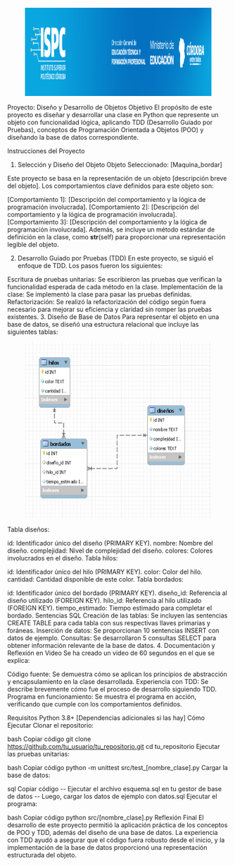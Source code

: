 <figure><img src="/ISPC_portada.png" alt="logo" style="height: 200px;"></figure>


Proyecto: Diseño y Desarrollo de Objetos
Objetivo
El propósito de este proyecto es diseñar y desarrollar una clase en Python que represente un objeto con funcionalidad lógica, aplicando TDD (Desarrollo Guiado por Pruebas), conceptos de Programación Orientada a Objetos (POO) y diseñando la base de datos correspondiente.

Instrucciones del Proyecto
1. Selección y Diseño del Objeto
Objeto Seleccionado: [Maquina_bordar]

Este proyecto se basa en la representación de un objeto [descripción breve del objeto]. Los comportamientos clave definidos para este objeto son:

[Comportamiento 1]: [Descripción del comportamiento y la lógica de programación involucrada].
[Comportamiento 2]: [Descripción del comportamiento y la lógica de programación involucrada].
[Comportamiento 3]: [Descripción del comportamiento y la lógica de programación involucrada].
Además, se incluye un método estándar de definición en la clase, como __str__(self) para proporcionar una representación legible del objeto.

2. Desarrollo Guiado por Pruebas (TDD)
En este proyecto, se siguió el enfoque de TDD. Los pasos fueron los siguientes:

Escritura de pruebas unitarias: Se escribieron las pruebas que verifican la funcionalidad esperada de cada método en la clase.
Implementación de la clase: Se implementó la clase para pasar las pruebas definidas.
Refactorización: Se realizó la refactorización del código según fuera necesario para mejorar su eficiencia y claridad sin romper las pruebas existentes.
3. Diseño de Base de Datos
Para representar el objeto en una base de datos, se diseñó una estructura relacional que incluye las siguientes tablas:

<figure><img src="/maquina_bordar.jpg" alt="logo" style="height: 400px;"></figure>


Tabla diseños:

id: Identificador único del diseño (PRIMARY KEY).
nombre: Nombre del diseño.
complejidad: Nivel de complejidad del diseño.
colores: Colores involucrados en el diseño.
Tabla hilos:

id: Identificador único del hilo (PRIMARY KEY).
color: Color del hilo.
cantidad: Cantidad disponible de este color.
Tabla bordados:

id: Identificador único del bordado (PRIMARY KEY).
diseño_id: Referencia al diseño utilizado (FOREIGN KEY).
hilo_id: Referencia al hilo utilizado (FOREIGN KEY).
tiempo_estimado: Tiempo estimado para completar el bordado.
Sentencias SQL
Creación de las tablas: Se incluyen las sentencias CREATE TABLE para cada tabla con sus respectivas llaves primarias y foráneas.
Inserción de datos: Se proporcionan 10 sentencias INSERT con datos de ejemplo.
Consultas: Se desarrollaron 5 consultas SELECT para obtener información relevante de la base de datos.
4. Documentación y Reflexión en Video
Se ha creado un video de 60 segundos en el que se explica:

Código fuente: Se demuestra cómo se aplican los principios de abstracción y encapsulamiento en la clase desarrollada.
Experiencia con TDD: Se describe brevemente cómo fue el proceso de desarrollo siguiendo TDD.
Programa en funcionamiento: Se muestra el programa en acción, verificando que cumple con los comportamientos definidos.

Requisitos
Python 3.8+
[Dependencias adicionales si las hay]
Cómo Ejecutar
Clonar el repositorio:

bash
Copiar código
git clone https://github.com/tu_usuario/tu_repositorio.git
cd tu_repositorio
Ejecutar las pruebas unitarias:

bash
Copiar código
python -m unittest src/test_[nombre_clase].py
Cargar la base de datos:

sql
Copiar código
-- Ejecutar el archivo esquema.sql en tu gestor de base de datos
-- Luego, cargar los datos de ejemplo con datos.sql
Ejecutar el programa:

bash
Copiar código
python src/[nombre_clase].py
Reflexión Final
El desarrollo de este proyecto permitió la aplicación práctica de los conceptos de POO y TDD, además del diseño de una base de datos. La experiencia con TDD ayudó a asegurar que el código fuera robusto desde el inicio, y la implementación de la base de datos proporcionó una representación estructurada del objeto.